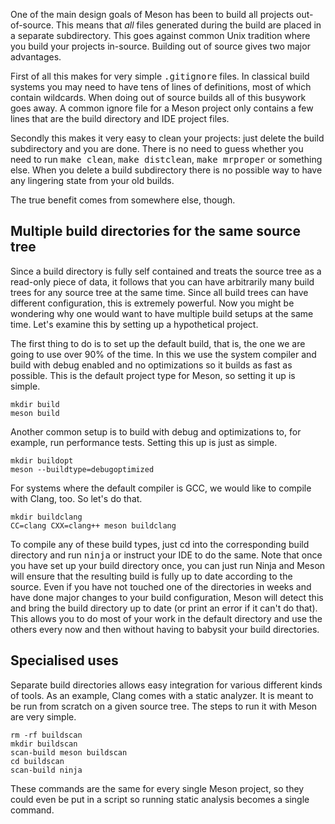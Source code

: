 One of the main design goals of Meson has been to build all projects out-of-source. This means that *all* files generated during the build are placed in a separate subdirectory. This goes against common Unix tradition where you build your projects in-source. Building out of source gives two major advantages.

First of all this makes for very simple <tt>.gitignore</tt> files. In classical build systems you may need to have tens of lines of definitions, most of which contain wildcards. When doing out of source builds all of this busywork goes away. A common ignore file for a Meson project only contains a few lines that are the build directory and IDE project files.

Secondly this makes it very easy to clean your projects: just delete the build subdirectory and you are done. There is no need to guess whether you need to run <tt>make clean</tt>, <tt>make distclean</tt>, <tt>make mrproper</tt> or something else. When you delete a build subdirectory there is no possible way to have any lingering state from your old builds.

The true benefit comes from somewhere else, though.

## Multiple build directories for the same source tree ##

Since a build directory is fully self contained and treats the source tree as a read-only piece of data, it follows that you can have arbitrarily many build trees for any source tree at the same time. Since all build trees can have different configuration, this is extremely powerful. Now you might be wondering why one would want to have multiple build setups at the same time. Let's examine this by setting up a hypothetical project.

The first thing to do is to set up the default build, that is, the one we are going to use over 90% of the time. In this we use the system compiler and build with debug enabled and no optimizations so it builds as fast as possible. This is the default project type for Meson, so setting it up is simple.

    mkdir build
    meson build

Another common setup is to build with debug and optimizations to, for example, run performance tests. Setting this up is just as simple.

    mkdir buildopt
    meson --buildtype=debugoptimized

For systems where the default compiler is GCC, we would like to compile with Clang, too. So let's do that.

    mkdir buildclang
    CC=clang CXX=clang++ meson buildclang

To compile any of these build types, just cd into the corresponding build directory and run <tt>ninja</tt> or instruct your IDE to do the same. Note that once you have set up your build directory once, you can just run Ninja and Meson will ensure that the resulting build is fully up to date according to the source. Even if you have not touched one of the directories in weeks and have done major changes to your build configuration, Meson will detect this and bring the build directory up to date (or print an error if it can't do that). This allows you to do most of your work in the default directory and use the others every now and then without having to babysit your build directories.

## Specialised uses ##

Separate build directories allows easy integration for various different kinds of tools. As an example, Clang comes with a static analyzer. It is meant to be run from scratch on a given source tree. The steps to run it with Meson are very simple.

    rm -rf buildscan
    mkdir buildscan
    scan-build meson buildscan
    cd buildscan
    scan-build ninja

These commands are the same for every single Meson project, so they could even be put in a script so running static analysis becomes a single command.
